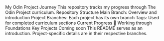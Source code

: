 My Odin Project Journey
This repository tracks my progress through The Odin Project curriculum.
Repository Structure
Main Branch: Overview and introduction
Project Branches: Each project has its own branch
Tags: Used for completed curriculum sections
Current Progress
🚀 Working through Foundations
Key Projects
Coming soon
This README serves as an introduction. Project-specific details are in their respective branches.
